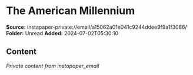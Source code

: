 # The American Millennium

**Source:** instapaper-private://email/a15062a01e041c9244ddee9f9a1f3086/
**Folder:** Unread
**Added:** 2024-07-02T05:30:10




## Content
*Private content from instapaper_email*

